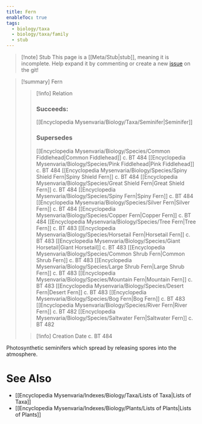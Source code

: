 ```yaml
---
title: Fern
enableToc: true
tags:
  - biology/taxa
  - biology/taxa/family
  - stub
---
```


> [!note] Stub
> This page is a [[Meta/Stub|stub]], meaning it is incomplete. Help expand it by commenting or create a new [issue](https://github.com/RagtimeGal/quartz--encyclopedia-mysenvaria/issues/new/choose) on the git!


> [!summary] Fern
> > [!info] Relation
> > ### Succeeds:
> > [[Encyclopedia Mysenvaria/Biology/Taxa/Seminifer|Seminifer]]
> > ### Supersedes 
> > [[Encyclopedia Mysenvaria/Biology/Species/Common Fiddlehead|Common Fiddlehead]] c. BT 484
> > [[Encyclopedia Mysenvaria/Biology/Species/Pink Fiddlehead|Pink Fiddlehead]] c. BT 484
> > [[Encyclopedia Mysenvaria/Biology/Species/Spiny Shield Fern|Spiny Shield Fern]] c. BT 484
> > [[Encyclopedia Mysenvaria/Biology/Species/Great Shield Fern|Great Shield Fern]] c. BT 484
> > [[Encyclopedia Mysenvaria/Biology/Species/Spiny Fern|Spiny Fern]] c. BT 484
> > [[Encyclopedia Mysenvaria/Biology/Species/Silver Fern|Silver Fern]] c. BT 484
> > [[Encyclopedia Mysenvaria/Biology/Species/Copper Fern|Copper Fern]] c. BT 484
> > [[Encyclopedia Mysenvaria/Biology/Species/Tree Fern|Tree Fern]] c. BT 483
> > [[Encyclopedia Mysenvaria/Biology/Species/Horsetail Fern|Horsetail Fern]] c. BT 483
> > [[Encyclopedia Mysenvaria/Biology/Species/Giant Horsetail|Giant Horsetail]] c. BT 483
> > [[Encyclopedia Mysenvaria/Biology/Species/Common Shrub Fern|Common Shrub Fern]] c. BT 483
> > [[Encyclopedia Mysenvaria/Biology/Species/Large Shrub Fern|Large Shrub Fern]] c. BT 483
> > [[Encyclopedia Mysenvaria/Biology/Species/Mountain Fern|Mountain Fern]] c. BT 483
> > [[Encyclopedia Mysenvaria/Biology/Species/Desert Fern|Desert Fern]] c. BT 483
> > [[Encyclopedia Mysenvaria/Biology/Species/Bog Fern|Bog Fern]] c. BT 483
> > [[Encyclopedia Mysenvaria/Biology/Species/River Fern|River Fern]] c. BT 482
> > [[Encyclopedia Mysenvaria/Biology/Species/Saltwater Fern|Saltwater Fern]] c. BT 482
>
> > [!info] Creation Date
> > c. BT 484

Photosynthetic seminifers which spread by releasing spores into the atmosphere.

# See Also
- [[Encyclopedia Mysenvaria/Indexes/Biology/Taxa/Lists of Taxa|Lists of Taxa]]
- [[Encyclopedia Mysenvaria/Indexes/Biology/Plants/Lists of Plants|Lists of Plants]]
